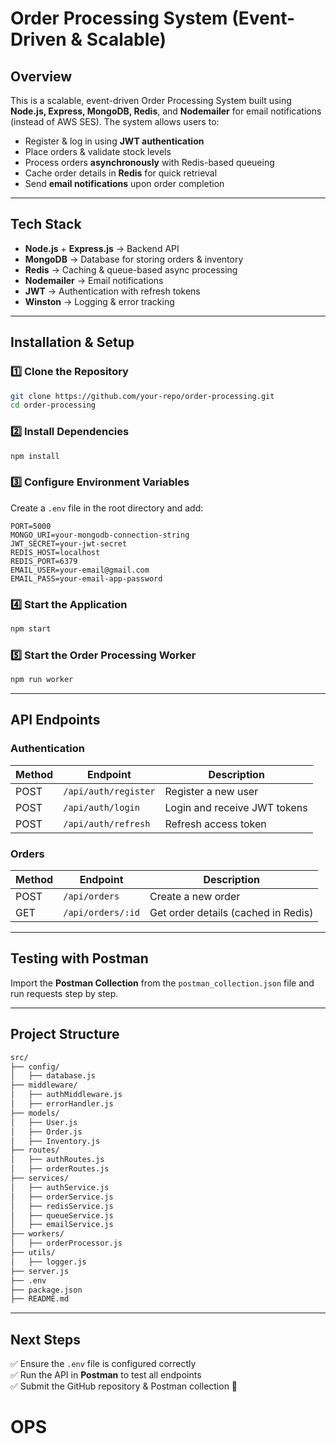 # Order Processing System (Event-Driven & Scalable)

## **Overview**
This is a scalable, event-driven Order Processing System built using **Node.js, Express, MongoDB, Redis**, and **Nodemailer** for email notifications (instead of AWS SES). The system allows users to:

- Register & log in using **JWT authentication**
- Place orders & validate stock levels
- Process orders **asynchronously** with Redis-based queueing
- Cache order details in **Redis** for quick retrieval
- Send **email notifications** upon order completion

---

## **Tech Stack**
- **Node.js** + **Express.js** → Backend API
- **MongoDB** → Database for storing orders & inventory
- **Redis** → Caching & queue-based async processing
- **Nodemailer** → Email notifications
- **JWT** → Authentication with refresh tokens
- **Winston** → Logging & error tracking

---

## **Installation & Setup**

### **1️⃣ Clone the Repository**
```sh
git clone https://github.com/your-repo/order-processing.git
cd order-processing
```

### **2️⃣ Install Dependencies**
```sh
npm install
```

### **3️⃣ Configure Environment Variables**
Create a `.env` file in the root directory and add:
```
PORT=5000
MONGO_URI=your-mongodb-connection-string
JWT_SECRET=your-jwt-secret
REDIS_HOST=localhost
REDIS_PORT=6379
EMAIL_USER=your-email@gmail.com
EMAIL_PASS=your-email-app-password
```

### **4️⃣ Start the Application**
```sh
npm start
```

### **5️⃣ Start the Order Processing Worker**
```sh
npm run worker
```

---

## **API Endpoints**

### **Authentication**
| Method | Endpoint | Description |
|--------|---------|-------------|
| POST   | `/api/auth/register` | Register a new user |
| POST   | `/api/auth/login` | Login and receive JWT tokens |
| POST   | `/api/auth/refresh` | Refresh access token |

### **Orders**
| Method | Endpoint | Description |
|--------|---------|-------------|
| POST   | `/api/orders` | Create a new order |
| GET    | `/api/orders/:id` | Get order details (cached in Redis) |

---

## **Testing with Postman**
Import the **Postman Collection** from the `postman_collection.json` file and run requests step by step.

---

## **Project Structure**
```sh
src/
├── config/
│   ├── database.js
├── middleware/
│   ├── authMiddleware.js
│   ├── errorHandler.js
├── models/
│   ├── User.js
│   ├── Order.js
│   ├── Inventory.js
├── routes/
│   ├── authRoutes.js
│   ├── orderRoutes.js
├── services/
│   ├── authService.js
│   ├── orderService.js
│   ├── redisService.js
│   ├── queueService.js
│   ├── emailService.js
├── workers/
│   ├── orderProcessor.js
├── utils/
│   ├── logger.js
├── server.js
├── .env
├── package.json
├── README.md
```

---

## **Next Steps**
✅ Ensure the `.env` file is configured correctly  
✅ Run the API in **Postman** to test all endpoints  
✅ Submit the GitHub repository & Postman collection 🚀

# OPS
